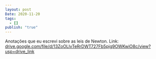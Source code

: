 ```yaml
---
layout: post
Date: 2020-11-20
tags:
  - []
publish: "true"
---
```


Anotações que eu escrevi sobre as leis de Newton. Link: [drive.google.com/file/d/13ZoOLlvTeRrDWT727Fb5pjg9OWKwiO8c/view?usp=drive\_link](https://drive.google.com/file/d/13ZoOLlvTeRrDWT727Fb5pjg9OWKwiO8c/view?usp=drive_link)